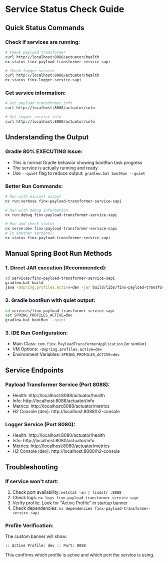 # Service Status Check Guide

## Quick Status Commands

### Check if services are running:
```bash
# Check payload transformer
curl http://localhost:8088/actuator/health
nx status finx-payload-transformer-service-sapi

# Check logger service  
curl http://localhost:8080/actuator/health
nx status finx-logger-service-sapi
```

### Get service information:
```bash
# Get payload transformer info
curl http://localhost:8088/actuator/info

# Get logger service info
curl http://localhost:8080/actuator/info
```

## Understanding the Output

### Gradle 80% EXECUTING Issue:
- This is normal Gradle behavior showing bootRun task progress
- The service is actually running and ready
- Use `--quiet` flag to reduce output: `gradlew.bat bootRun --quiet`

### Better Run Commands:
```bash
# Run with minimal output
nx run:verbose finx-payload-transformer-service-sapi

# Run with debug information
nx run:debug finx-payload-transformer-service-sapi

# Run and check status
nx serve:dev finx-payload-transformer-service-sapi
# In another terminal:
nx status finx-payload-transformer-service-sapi
```

## Manual Spring Boot Run Methods

### 1. Direct JAR execution (Recommended):
```bash
cd services/finx-payload-transformer-service-sapi
gradlew.bat build
java -Dspring.profiles.active=dev -jar build/libs/finx-payload-transformer-service-sapi.jar
```

### 2. Gradle bootRun with quiet output:
```bash
cd services/finx-payload-transformer-service-sapi
set SPRING_PROFILES_ACTIVE=dev
gradlew.bat bootRun --quiet
```

### 3. IDE Run Configuration:
- Main Class: `com.finx.PayloadTransformerApplication` (or similar)
- VM Options: `-Dspring.profiles.active=dev`
- Environment Variables: `SPRING_PROFILES_ACTIVE=dev`

## Service Endpoints

### Payload Transformer Service (Port 8088):
- Health: http://localhost:8088/actuator/health
- Info: http://localhost:8088/actuator/info  
- Metrics: http://localhost:8088/actuator/metrics
- H2 Console (dev): http://localhost:8088/h2-console

### Logger Service (Port 8080):
- Health: http://localhost:8080/actuator/health
- Info: http://localhost:8080/actuator/info
- Metrics: http://localhost:8080/actuator/metrics
- H2 Console (dev): http://localhost:8080/h2-console

## Troubleshooting

### If service won't start:
1. Check port availability: `netstat -an | findstr :8088`
2. Check logs: `nx logs finx-payload-transformer-service-sapi`
3. Verify profile: Look for "Active Profile" in startup banner
4. Check dependencies: `nx dependencies finx-payload-transformer-service-sapi`

### Profile Verification:
The custom banner will show:
```
:: Active Profile: dev :: Port: 8088
```

This confirms which profile is active and which port the service is using.